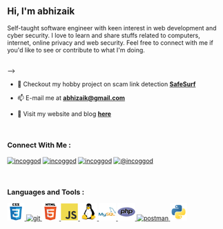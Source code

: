 

<h2 align="left">Hi, I'm abhizaik</h2>

Self-taught software engineer with keen interest in web development and cyber security. I love to learn and share stuffs related to computers, internet, online privacy and web security. Feel free to connect with me if you'd like to see or contribute to what I'm doing.
<br><br>


-->
- 🔭 Checkout my hobby project on scam link detection **[SafeSurf](https://safesurf.vercel.app)**

- 📫 E-mail me at **abhizaik@gmail.com**

- 👀 Visit my website and blog **[here](https://abhishekkp.com)**

<!-- - ⚡ Fun fact : I'm a little paranoid about my online privacy. -->

 <br>

<h3 align="left">Connect With Me :</h3>
<p align="left">
<a href="https://twitter.com/abhizaik" target="blank"><img align="center" src="https://raw.githubusercontent.com/rahuldkjain/github-profile-readme-generator/master/src/images/icons/Social/twitter.svg" alt="incoggod" height="30" width="40" /></a>
<a href="https://linkedin.com/in/abhizaik" target="blank"><img align="center" src="https://raw.githubusercontent.com/rahuldkjain/github-profile-readme-generator/master/src/images/icons/Social/linked-in-alt.svg" alt="incoggod" height="30" width="40" /></a>
<a href="https://www.leetcode.com/abhizaik" target="blank"><img align="center" src="https://raw.githubusercontent.com/rahuldkjain/github-profile-readme-generator/master/src/images/icons/Social/leet-code.svg" alt="incoggod" height="30" width="40" /></a>
<a href="https://medium.com/@abhizaik" target="blank"><img align="center" src="https://raw.githubusercontent.com/rahuldkjain/github-profile-readme-generator/master/src/images/icons/Social/medium.svg" alt="@incoggod" height="30" width="40" /></a>
</p>
<!--
<a href="https://instagram.com/incoggod" target="blank"><img align="center" src="https://raw.githubusercontent.com/rahuldkjain/github-profile-readme-generator/master/src/images/icons/Social/instagram.svg" alt="incoggod" height="30" width="40" /></a>
<a href="https://www.codechef.com/users/incoggod" target="blank"><img align="center" src="https://cdn.jsdelivr.net/npm/simple-icons@3.1.0/icons/codechef.svg" alt="incoggod" height="30" width="40" /></a>
<a href="https://codeforces.com/profile/incoggod" target="blank"><img align="center" src="https://raw.githubusercontent.com/rahuldkjain/github-profile-readme-generator/master/src/images/icons/Social/codeforces.svg" alt="incoggod" height="30" width="40" /></a>
-->
<br>
<h3 align="left">Languages and Tools :</h3>
<p align="left"> <a href="https://www.w3schools.com/css/" target="_blank" rel="noreferrer"> <img src="https://raw.githubusercontent.com/devicons/devicon/master/icons/css3/css3-original-wordmark.svg" alt="css3" width="40" height="40"/> </a> <a href="https://git-scm.com/" target="_blank" rel="noreferrer"> <img src="https://www.vectorlogo.zone/logos/git-scm/git-scm-icon.svg" alt="git" width="40" height="40"/> </a> <a href="https://www.w3.org/html/" target="_blank" rel="noreferrer"> <img src="https://raw.githubusercontent.com/devicons/devicon/master/icons/html5/html5-original-wordmark.svg" alt="html5" width="40" height="40"/> </a> <a href="https://developer.mozilla.org/en-US/docs/Web/JavaScript" target="_blank" rel="noreferrer"> <img src="https://raw.githubusercontent.com/devicons/devicon/master/icons/javascript/javascript-original.svg" alt="javascript" width="40" height="40"/> </a> <a href="https://www.linux.org/" target="_blank" rel="noreferrer"> <img src="https://raw.githubusercontent.com/devicons/devicon/master/icons/linux/linux-original.svg" alt="linux" width="40" height="40"/> </a> <a href="https://www.mysql.com/" target="_blank" rel="noreferrer"> <img src="https://raw.githubusercontent.com/devicons/devicon/master/icons/mysql/mysql-original-wordmark.svg" alt="mysql" width="40" height="40"/> </a> <a href="https://www.php.net" target="_blank" rel="noreferrer"> <img src="https://raw.githubusercontent.com/devicons/devicon/master/icons/php/php-original.svg" alt="php" width="40" height="40"/> </a> <a href="https://postman.com" target="_blank" rel="noreferrer"> <img src="https://www.vectorlogo.zone/logos/getpostman/getpostman-icon.svg" alt="postman" width="40" height="40"/> </a> <a href="https://www.python.org" target="_blank" rel="noreferrer"> <img src="https://raw.githubusercontent.com/devicons/devicon/master/icons/python/python-original.svg" alt="python" width="40" height="40"/> </a> </p>



<!--
 <img src="https://komarev.com/ghpvc/?username=incoggod&label=Profile%20Views%20(From%20Sept%202022)&color=0e75b6&style=flat" alt="incoggod" /> 
<p><img align="left" src="https://github-readme-stats.vercel.app/api/top-langs?username=incoggod&show_icons=true&locale=en&layout=compact" alt="incoggod" /></p>

<p>&nbsp;<img align="center" src="https://github-readme-stats.vercel.app/api?username=incoggod&show_icons=true&locale=en" alt="incoggod" /></p>

-->
